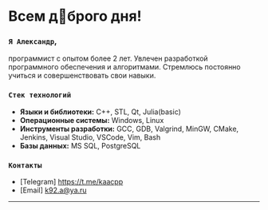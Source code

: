 # Всем д🙂брого дня!

### `Я Александр`,
программист с опытом более 2 лет. Увлечен разработкой программного обеспечения и алгоритмами. Стремлюсь постоянно учиться и совершенствовать свои навыки.

### `Стек технологий`
- **Языки и библиотеки:** C++, STL, Qt, Julia(basic) 
- **Операционные системы:** Windows, Linux
- **Инструменты разработки:** GCC, GDB, Valgrind, MinGW, СMake, Jenkins, Visual Studio, VSCode, Vim, Bash
- **Базы данных:** MS SQL, PostgreSQL

### `Контакты`
- [Telegram] https://t.me/kaacpp
- [Email] k92.a@ya.ru

---
